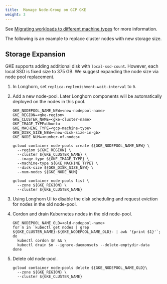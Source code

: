 ```yaml
---
title:  Manage Node-Group on GCP GKE
weight: 3
---
```


See [Migrating workloads to different machine types](https://cloud.google.com/kubernetes-engine/docs/tutorials/migrating-node-pool) for more information.

The following is an example to replace cluster nodes with new storage size.


## Storage Expansion

GKE supports adding additional disk with `local-ssd-count`. However, each local SSD is fixed size to 375 GB. We suggest expanding the node size via node pool replacement.

1. In Longhorn, set `replica-replenishment-wait-interval` to `0`.

2. Add a new node-pool. Later Longhorn components will be automatically deployed on the nodes in this pool.

    ```
    GKE_NODEPOOL_NAME_NEW=<new-nodepool-name>
    GKE_REGION=<gke-region>
    GKE_CLUSTER_NAME=<gke-cluster-name>
    GKE_IMAGE_TYPE=Ubuntu
    GKE_MACHINE_TYPE=<gcp-machine-type>
    GKE_DISK_SIZE_NEW=<new-disk-size-in-gb>
    GKE_NODE_NUM=<number-of-nodes>

    gcloud container node-pools create ${GKE_NODEPOOL_NAME_NEW} \
      --region ${GKE_REGION} \
      --cluster ${GKE_CLUSTER_NAME} \
      --image-type ${GKE_IMAGE_TYPE} \
      --machine-type ${GKE_MACHINE_TYPE} \
      --disk-size ${GKE_DISK_SIZE_NEW} \
      --num-nodes ${GKE_NODE_NUM}
  
    gcloud container node-pools list \
      --zone ${GKE_REGION} \
      --cluster ${GKE_CLUSTER_NAME} 
    ```

3. Using Longhorn UI to disable the disk scheduling and request eviction for nodes in the old node-pool.

4. Cordon and drain Kubernetes nodes in the old node-pool.
    ```
    GKE_NODEPOOL_NAME_OLD=<old-nodepool-name>
    for n in `kubectl get nodes | grep ${GKE_CLUSTER_NAME}-${GKE_NODEPOOL_NAME_OLD}- | awk '{print $1}'`; do
      kubectl cordon $n && \
      kubectl drain $n --ignore-daemonsets --delete-emptydir-data
    done
    ```

5. Delete old node-pool.
    ```
    gcloud container node-pools delete ${GKE_NODEPOOL_NAME_OLD}\
      --zone ${GKE_REGION} \
      --cluster ${GKE_CLUSTER_NAME}
    ```
